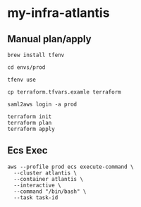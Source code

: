# my-infra-atlantis

## Manual plan/apply

```
brew install tfenv
```

```
cd envs/prod
```

```
tfenv use
```

```
cp terraform.tfvars.examle terraform
```

```
saml2aws login -a prod
```

```
terraform init
terraform plan
terraform apply
```

## Ecs Exec

```
aws --profile prod ecs execute-command \
  --cluster atlantis \
  --container atlantis \
  --interactive \
  --command "/bin/bash" \
  --task task-id
```
